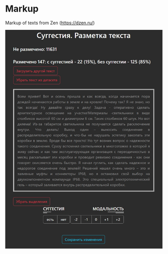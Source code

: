 # Markup
Markup of texts from Zen (https://dzen.ru/)
<p><img src=main.jpg width=500 align=center></p>

